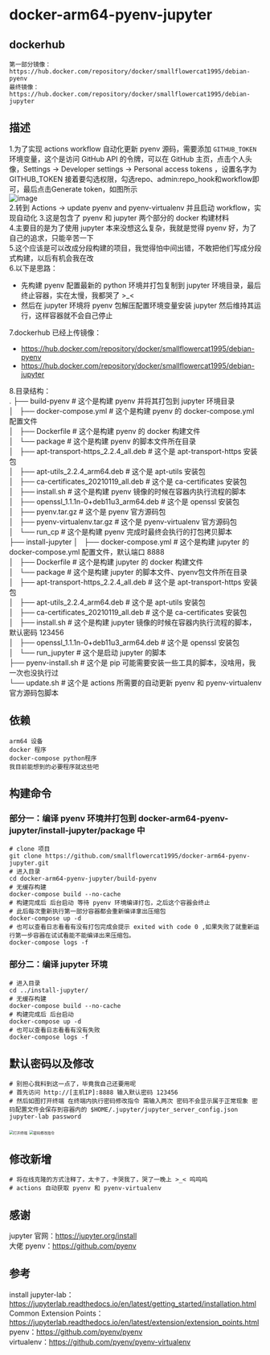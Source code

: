# docker-arm64-pyenv-jupyter
## dockerhub
    第一部分镜像：https://hub.docker.com/repository/docker/smallflowercat1995/debian-pyenv  
    最终镜像：https://hub.docker.com/repository/docker/smallflowercat1995/debian-jupyter  
## 描述
1.为了实现 actions workflow 自动化更新 pyenv 源码，需要添加 `GITHUB_TOKEN` 环境变量，这个是访问 GitHub API 的令牌，可以在 GitHub 主页，点击个人头像，Settings -> Developer settings -> Personal access tokens ，设置名字为 GITHUB_TOKEN 接着要勾选权限，勾选repo、admin:repo_hook和workflow即可，最后点击Generate token，如图所示  
![image](https://user-images.githubusercontent.com/94947393/190651403-4bae4d58-1c90-401c-a390-3dc96c186c03.png)  
2.转到 Actions -> update pyenv and pyenv-virtualenv 并且启动 workflow，实现自动化
3.这是包含了 pyenv 和 jupyter 两个部分的 docker 构建材料  
4.主要目的是为了使用 jupyter 本来没想这么复杂，我就是觉得 pyenv 好，为了自己的追求，只能辛苦一下  
5.这个应该是可以改成分段构建的项目，我觉得怕中间出错，不敢把他们写成分段式构建，以后有机会我在改  
6.以下是思路：    
  * 先构建 pyenv 配置最新的 python 环境并打包复制到 jupyter 环境目录，最后终止容器，实在太慢，我都哭了 >_<  
  * 然后在 jupyter 环境将 pyenv 包解压配置环境变量安装 jupyter 然后维持其运行，这样容器就不会自己停止   

7.dockerhub 已经上传镜像：  
  * https://hub.docker.com/repository/docker/smallflowercat1995/debian-pyenv  
  * https://hub.docker.com/repository/docker/smallflowercat1995/debian-jupyter  

8.目录结构：  
    .
    ├── build-pyenv                                  # 这个是构建 pyenv 并将其打包到 jupyter 环境目录  
    │   ├── docker-compose.yml                       # 这个是构建 pyenv 的 docker-compose.yml 配置文件  
    │   ├── Dockerfile                               # 这个是构建 pyenv 的 docker 构建文件  
    │   └── package                                  # 这个是构建 pyenv 的脚本文件所在目录  
    │       ├── apt-transport-https_2.2.4_all.deb    # 这个是 apt-transport-https 安装包  
    │       ├── apt-utils_2.2.4_arm64.deb            # 这个是 apt-utils 安装包  
    │       ├── ca-certificates_20210119_all.deb     # 这个是 ca-certificates 安装包  
    │       ├── install.sh                           # 这个是构建 pyenv 镜像的时候在容器内执行流程的脚本   
    │       ├── openssl_1.1.1n-0+deb11u3_arm64.deb   # 这个是 openssl 安装包   
    │       ├── pyenv.tar.gz                         # 这个是 pyenv 官方源码包  
    │       ├── pyenv-virtualenv.tar.gz              # 这个是 pyenv-virtualenv 官方源码包  
    │       └── run_cp                               # 这个是构建 pyenv 完成时最终会执行的打包拷贝脚本  
    ├── install-jupyter
    │   ├── docker-compose.yml                       # 这个是构建 jupyter 的 docker-compose.yml 配置文件，默认端口 8888  
    │   ├── Dockerfile                               # 这个是构建 jupyter 的 docker 构建文件  
    │   └── package                                  # 这个是构建 jupyter 的脚本文件、pyenv包文件所在目录  
    │       ├── apt-transport-https_2.2.4_all.deb    # 这个是 apt-transport-https 安装包  
    │       ├── apt-utils_2.2.4_arm64.deb            # 这个是 apt-utils 安装包  
    │       ├── ca-certificates_20210119_all.deb     # 这个是 ca-certificates 安装包  
    │       ├── install.sh                           # 这个是构建 jupyter 镜像的时候在容器内执行流程的脚本，默认密码 123456  
    │       ├── openssl_1.1.1n-0+deb11u3_arm64.deb   # 这个是 openssl 安装包  
    │       └── run_jupyter                          # 这个是启动 jupyter 的脚本  
    ├── pyenv-install.sh                             # 这个是 pip 可能需要安装一些工具的脚本，没啥用，我一次也没执行过  
    └── update.sh                                    # 这个是 actions 所需要的自动更新 pyenv 和 pyenv-virtualenv 官方源码包脚本  


## 依赖
    arm64 设备
    docker 程序
    docker-compose python程序
    我目前能想到的必要程序就这些吧

## 构建命令
### 部分一：编译 pyenv 环境并打包到 docker-arm64-pyenv-jupyter/install-jupyter/package 中
    # clone 项目
    git clone https://github.com/smallflowercat1995/docker-arm64-pyenv-jupyter.git
    # 进入目录
    cd docker-arm64-pyenv-jupyter/build-pyenv
    # 无缓存构建
    docker-compose build --no-cache
    # 构建完成后 后台启动 等待 pyenv 环境编译打包，之后这个容器会终止
    # 此后每次重新执行第一部分容器都会重新编译拿出压缩包
    docker-compose up -d
    # 也可以查看日志看看有没有打包完成会提示 exited with code 0 ,如果失败了就重新运行第一步容器在试试看能不能编译出来压缩包。  
    docker-compose logs -f
### 部分二：编译 jupyter 环境
    # 进入目录
    cd ../install-jupyter/
    # 无缓存构建
    docker-compose build --no-cache
    # 构建完成后 后台启动
    docker-compose up -d
    # 也可以查看日志看看有没有失败 
    docker-compose logs -f

## 默认密码以及修改
    # 别担心我料到这一点了，毕竟我自己还要用呢
    # 首先访问 http://[主机IP]:8888 输入默认密码 123456
    # 然后如图打开终端 在终端内执行密码修改指令 需输入两次 密码不会显示属于正常现象 密码配置文件会保存到容器内的 $HOME/.jupyter/jupyter_server_config.json 
    jupyter-lab password
   <img src="https://user-images.githubusercontent.com/94947393/179494632-fccd5e68-6d44-440c-b56d-82e8813c837d.png" title="打开终端" alt="打开终端" style="zoom: 50%;" />
   <img src="https://user-images.githubusercontent.com/94947393/179495057-b3a2148c-3abe-401f-98c7-647cd6521141.png" title="密码修改指令" alt="密码修改指令" style="zoom: 50%;" />

## 修改新增
    # 将在线克隆的方式注释了，太卡了，卡哭我了，哭了一晚上 >_< 呜呜呜
    # actions 自动获取 pyenv 和 pyenv-virtualenv   

## 感谢
jupyter 官网：https://jupyter.org/install    
大佬 pyenv：https://github.com/pyenv

## 参考
install jupyter-lab：https://jupyterlab.readthedocs.io/en/latest/getting_started/installation.html  
Common Extension Points：https://jupyterlab.readthedocs.io/en/latest/extension/extension_points.html   
pyenv：https://github.com/pyenv/pyenv  
virtualenv：https://github.com/pyenv/pyenv-virtualenv  
